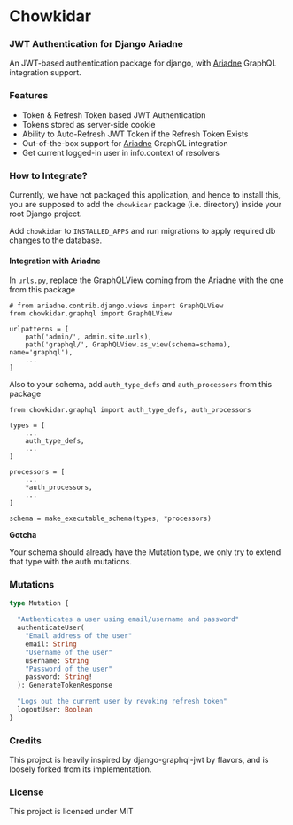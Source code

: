 # Chowkidar
### JWT Authentication for Django Ariadne

An JWT-based authentication package for django, with [Ariadne](https://github.com/mirumee/ariadne) GraphQL integration support.

### Features
* Token & Refresh Token based JWT Authentication
* Tokens stored as server-side cookie
* Ability to Auto-Refresh JWT Token if the Refresh Token Exists
* Out-of-the-box support for [Ariadne](https://github.com/mirumee/ariadne) GraphQL integration
* Get current logged-in user in info.context of resolvers


### How to Integrate?
Currently, we have not packaged this application, and hence to install this, you are supposed
to add the `chowkidar` package (i.e. directory) inside your root Django project.

Add `chowkidar` to `INSTALLED_APPS` and run migrations to apply required db changes to the database.

#### Integration with Ariadne
In `urls.py`, replace the GraphQLView coming from the Ariadne with the one from this package
```python3
# from ariadne.contrib.django.views import GraphQLView
from chowkidar.graphql import GraphQLView
```
```python3
urlpatterns = [
    path('admin/', admin.site.urls),
    path('graphql/', GraphQLView.as_view(schema=schema), name='graphql'),
    ...
]
```

Also to your schema, add `auth_type_defs` and `auth_processors` from this package
```python3
from chowkidar.graphql import auth_type_defs, auth_processors
```

```python3
types = [
    ...
    auth_type_defs,
    ...
]

processors = [
    ...
    *auth_processors,
    ...
]

schema = make_executable_schema(types, *processors)
```

**Gotcha**

Your schema should already have the Mutation type, we only try to extend that type with the auth mutations.

### Mutations
```graphql
type Mutation {
  
  "Authenticates a user using email/username and password"
  authenticateUser(
    "Email address of the user"
    email: String
    "Username of the user"
    username: String
    "Password of the user"
    password: String!
  ): GenerateTokenResponse

  "Logs out the current user by revoking refresh token"
  logoutUser: Boolean
}
```


### Credits
This project is heavily inspired by django-graphql-jwt by flavors, and is loosely forked
from its implementation. 

### License
This project is licensed under MIT